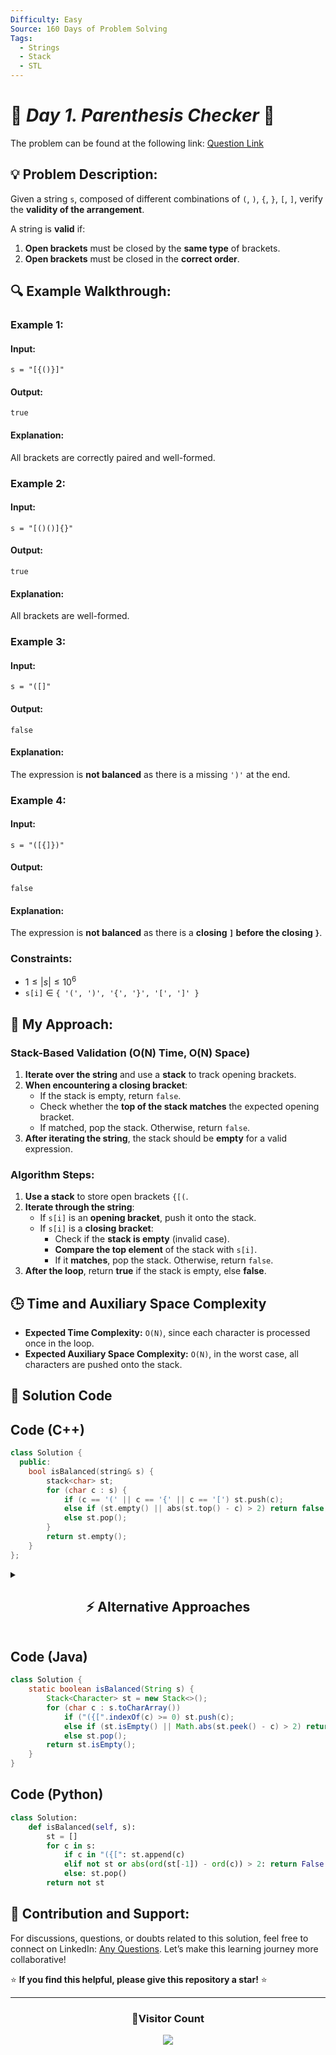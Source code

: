 ```yaml
---
Difficulty: Easy
Source: 160 Days of Problem Solving
Tags:
  - Strings
  - Stack
  - STL
---
```


# 🚀 _Day 1. Parenthesis Checker_ 🧠

The problem can be found at the following link: [Question Link](https://www.geeksforgeeks.org/batch/gfg-160-problems/track/stack-gfg-160/problem/parenthesis-checker2744)

## 💡 **Problem Description:**

Given a string `s`, composed of different combinations of `(`, `)`, `{`, `}`, `[`, `]`, verify the **validity of the arrangement**.

A string is **valid** if:

1. **Open brackets** must be closed by the **same type** of brackets.
2. **Open brackets** must be closed in the **correct order**.

## 🔍 **Example Walkthrough:**

### **Example 1:**

#### **Input:**

```plaintext
s = "[{()}]"
```

#### **Output:**

```plaintext
true
```

#### **Explanation:**

All brackets are correctly paired and well-formed.

### **Example 2:**

#### **Input:**

```plaintext
s = "[()()]{}"
```

#### **Output:**

```plaintext
true
```

#### **Explanation:**

All brackets are well-formed.

### **Example 3:**

#### **Input:**

```plaintext
s = "([]"
```

#### **Output:**

```plaintext
false
```

#### **Explanation:**

The expression is **not balanced** as there is a missing `')'` at the end.

### **Example 4:**

#### **Input:**

```plaintext
s = "([{]})"
```

#### **Output:**

```plaintext
false
```

#### **Explanation:**

The expression is **not balanced** as there is a **closing `]` before the closing `}`**.

### **Constraints:**

- $1 \leq |s| \leq 10^6$
- `s[i]` ∈ `{ '(', ')', '{', '}', '[', ']' }`

## 🎯 **My Approach:**

### **Stack-Based Validation (O(N) Time, O(N) Space)**

1. **Iterate over the string** and use a **stack** to track opening brackets.
2. **When encountering a closing bracket**:
   - If the stack is empty, return `false`.
   - Check whether the **top of the stack matches** the expected opening bracket.
   - If matched, pop the stack. Otherwise, return `false`.
3. **After iterating the string**, the stack should be **empty** for a valid expression.

### **Algorithm Steps:**

1. **Use a stack** to store open brackets `{[(`.
2. **Iterate through the string**:
   - If `s[i]` is an **opening bracket**, push it onto the stack.
   - If `s[i]` is a **closing bracket**:
     - Check if the **stack is empty** (invalid case).
     - **Compare the top element** of the stack with `s[i]`.
     - If it **matches**, pop the stack. Otherwise, return `false`.
3. **After the loop**, return **true** if the stack is empty, else **false**.

## 🕒 **Time and Auxiliary Space Complexity**

- **Expected Time Complexity:** `O(N)`, since each character is processed once in the loop.
- **Expected Auxiliary Space Complexity:** `O(N)`, in the worst case, all characters are pushed onto the stack.

## 📝 **Solution Code**

## **Code (C++)**

```cpp
class Solution {
  public:
    bool isBalanced(string& s) {
        stack<char> st;
        for (char c : s) {
            if (c == '(' || c == '{' || c == '[') st.push(c);
            else if (st.empty() || abs(st.top() - c) > 2) return false;
            else st.pop();
        }
        return st.empty();
    }
};
```

<details>
  <summary><h2 align="center">⚡ Alternative Approaches</h2></summary>

## **2️⃣ Hash Map Lookup (O(N) Time, O(N) Space)**

1. Store **matching pairs** in a **hash map**.
2. **Push opening brackets** onto a stack.
3. On encountering a closing bracket:
   - **Check stack is empty**.
   - **Compare top of stack** with map lookup.
   - If matched, **pop**.
4. Return **true** if stack is empty.

```cpp
class Solution {
  public:
    bool isBalanced(string& s) {
        unordered_map<char, char> m = {{')', '('}, {'}', '{'}, {']', '['}};
        stack<char> st;
        for (char c : s) {
            if (m.count(c)) {
                if (st.empty() || st.top() != m[c]) return false;
                st.pop();
            } else st.push(c);
        }
        return st.empty();
    }
};
```

🔹 **Pros:** **Explicit matching** is better than `abs(top - c) > 2`.  
🔹 **Cons:** Uses **extra hash map** (though small overhead).

## **📊 Comparison of Approaches**

| **Approach**             | ⏱️ **Time Complexity** | 🗂️ **Space Complexity** | ✅ **Pros**                        | ⚠️ **Cons**            |
| ------------------------ | ---------------------- | ----------------------- | ---------------------------------- | ---------------------- |
| **Stack-Based Matching** | 🟢 `O(N)`              | 🟡 `O(N)`               | Simple and effective               | Uses extra stack space |
| **Hash Map Lookup**      | 🟢 `O(N)`              | 🟡 `O(N)`               | Explicit and easy-to-read matching | Slightly more memory   |

## **💡 Best Choice?**

✅ **For general use:** **Stack-Based Matching (`O(N)`)**.  
✅ **For minimal space usage:** **Two-Pointer (`O(1)`)**, but fails for mixed brackets.  
✅ **For explicit matching:** **Hash Map (`O(N)`)**, great for readability.

</details>

## **Code (Java)**

```java
class Solution {
    static boolean isBalanced(String s) {
        Stack<Character> st = new Stack<>();
        for (char c : s.toCharArray())
            if ("({[".indexOf(c) >= 0) st.push(c);
            else if (st.isEmpty() || Math.abs(st.peek() - c) > 2) return false;
            else st.pop();
        return st.isEmpty();
    }
}
```

## **Code (Python)**

```python
class Solution:
    def isBalanced(self, s):
        st = []
        for c in s:
            if c in "({[": st.append(c)
            elif not st or abs(ord(st[-1]) - ord(c)) > 2: return False
            else: st.pop()
        return not st
```

## 🎯 **Contribution and Support:**

For discussions, questions, or doubts related to this solution, feel free to connect on LinkedIn: [Any Questions](https://www.linkedin.com/in/patel-hetkumar-sandipbhai-8b110525a/). Let’s make this learning journey more collaborative!

⭐ **If you find this helpful, please give this repository a star!** ⭐

---

<div align="center">
  <h3><b>📍Visitor Count</b></h3>
</div>

<p align="center">
  <img src="https://visitor-badge.laobi.icu/badge?page_id=Hunterdii.GeeksforGeeks-POTD" />
</p>
